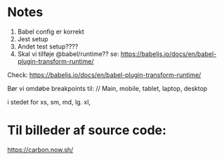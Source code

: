 
# Notes

1.  Babel config er korrekt
2.  Jest setup
3.  Andet test setup????
4.  Skal vi tilføje @babel/runtime?? se: https://babeljs.io/docs/en/babel-plugin-transform-runtime/

Check: https://babeljs.io/docs/en/babel-plugin-transform-runtime/

Bør vi omdøbe breakpoints til: 
// Main, mobile, tablet, laptop, desktop

 i stedet for xs, sm, md, lg. xl,



# Til billeder af source code: 
https://carbon.now.sh/